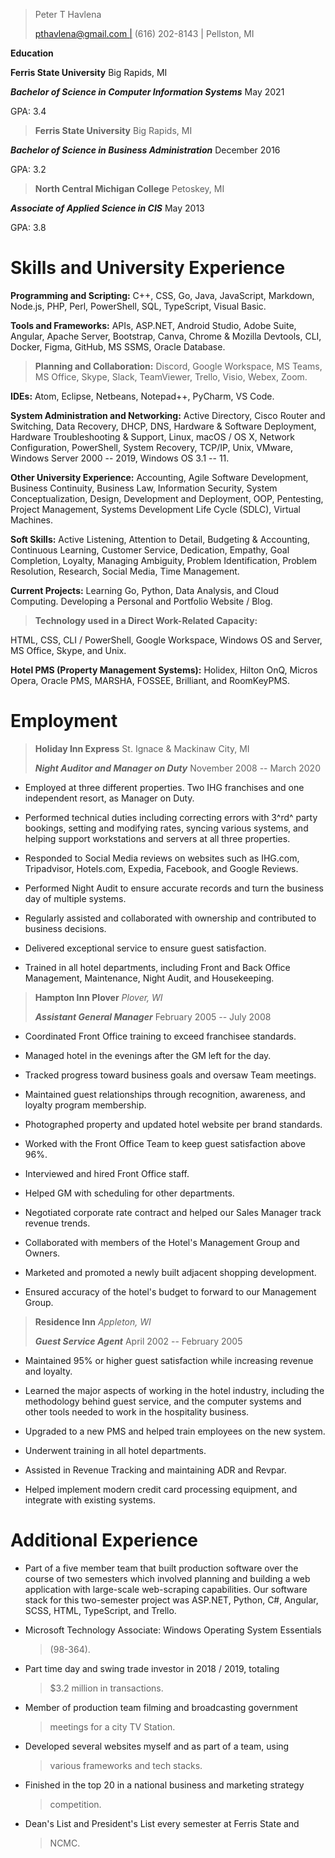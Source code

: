> Peter T Havlena
>
> [pthavlena\@gmail.com \|](mailto:pthavlena@gmail.com) (616) 202-8143
> \| Pellston, MI

**Education**

**Ferris State University** Big Rapids, MI

***Bachelor of Science in Computer Information Systems*** May 2021

GPA: 3.4

> **Ferris State University** Big Rapids, MI

***Bachelor of Science in Business Administration*** December 2016

GPA: 3.2

> **North Central Michigan College** Petoskey, MI

***Associate of Applied Science in CIS*** May 2013

GPA: 3.8

# Skills and University Experience

**Programming and Scripting:** C++, CSS, Go, Java, JavaScript, Markdown,
Node.js, PHP, Perl, PowerShell, SQL, TypeScript, Visual Basic.

**Tools and Frameworks:** APIs, ASP.NET, Android Studio, Adobe Suite,
Angular, Apache Server, Bootstrap, Canva, Chrome & Mozilla Devtools,
CLI, Docker, Figma, GitHub, MS SSMS, Oracle Database.

> **Planning and Collaboration:** Discord, Google Workspace, MS Teams,
> MS Office, Skype, Slack, TeamViewer, Trello, Visio, Webex, Zoom.

**IDEs:** Atom, Eclipse, Netbeans, Notepad++, PyCharm, VS Code.

**System Administration and Networking:** Active Directory, Cisco Router
and Switching, Data Recovery, DHCP, DNS, Hardware & Software Deployment,
Hardware Troubleshooting & Support, Linux, macOS / OS X, Network
Configuration, PowerShell, System Recovery, TCP/IP, Unix, VMware,
Windows Server 2000 -- 2019, Windows OS 3.1 -- 11.

**Other University Experience:** Accounting, Agile Software Development,
Business Continuity, Business Law, Information Security, System
Conceptualization, Design, Development and Deployment, OOP, Pentesting,
Project Management, Systems Development Life Cycle (SDLC), Virtual
Machines.

**Soft Skills:** Active Listening, Attention to Detail, Budgeting &
Accounting, Continuous Learning, Customer Service, Dedication, Empathy,
Goal Completion, Loyalty, Managing Ambiguity, Problem Identification,
Problem Resolution, Research, Social Media, Time Management.

**Current Projects:** Learning Go, Python, Data Analysis, and Cloud
Computing. Developing a Personal and Portfolio Website / Blog.

> **Technology used in a Direct Work-Related Capacity:**

HTML, CSS, CLI / PowerShell, Google Workspace, Windows OS and Server, MS
Office, Skype, and Unix.

**Hotel PMS (Property Management Systems):** Holidex, Hilton OnQ, Micros
Opera, Oracle PMS, MARSHA, FOSSEE, Brilliant, and RoomKeyPMS.

# Employment

> **Holiday Inn Express** St. Ignace & Mackinaw City, MI
>
> ***Night Auditor and Manager on Duty*** November 2008 -- March 2020

-   Employed at three different properties. Two IHG franchises and one
    independent resort, as Manager on Duty.

-   Performed technical duties including correcting errors with 3^rd^
    party bookings, setting and modifying rates, syncing various
    systems, and helping support workstations and servers at all three
    properties.

-   Responded to Social Media reviews on websites such as IHG.com,
    Tripadvisor, Hotels.com, Expedia, Facebook, and Google Reviews.

-   Performed Night Audit to ensure accurate records and turn the
    business day of multiple systems.

-   Regularly assisted and collaborated with ownership and contributed
    to business decisions.

-   Delivered exceptional service to ensure guest satisfaction.

-   Trained in all hotel departments, including Front and Back Office
    Management, Maintenance, Night Audit, and Housekeeping.

> **Hampton Inn Plover** *Plover, WI*
>
> ***Assistant General Manager*** February 2005 -- July 2008

-   Coordinated Front Office training to exceed franchisee standards.

-   Managed hotel in the evenings after the GM left for the day.

-   Tracked progress toward business goals and oversaw Team meetings.

-   Maintained guest relationships through recognition, awareness, and
    loyalty program membership.

-   Photographed property and updated hotel website per brand standards.

-   Worked with the Front Office Team to keep guest satisfaction above
    96%.

-   Interviewed and hired Front Office staff.

-   Helped GM with scheduling for other departments.

-   Negotiated corporate rate contract and helped our Sales Manager
    track revenue trends.

-   Collaborated with members of the Hotel's Management Group and
    Owners.

-   Marketed and promoted a newly built adjacent shopping development.

-   Ensured accuracy of the hotel's budget to forward to our Management
    Group.

> **Residence Inn** *Appleton, WI*
>
> ***Guest Service Agent*** April 2002 -- February 2005

-   Maintained 95% or higher guest satisfaction while increasing revenue
    and loyalty.

-   Learned the major aspects of working in the hotel industry,
    including the methodology behind guest service, and the computer
    systems and other tools needed to work in the hospitality business.

-   Upgraded to a new PMS and helped train employees on the new system.

-   Underwent training in all hotel departments.

-   Assisted in Revenue Tracking and maintaining ADR and Revpar.

-   Helped implement modern credit card processing equipment, and
    integrate with existing systems.

# Additional Experience

-   Part of a five member team that built production software over the
    course of two semesters which involved planning and building a web
    application with large-scale web-scraping capabilities. Our software
    stack for this two-semester project was ASP.NET, Python, C#,
    Angular, SCSS, HTML, TypeScript, and Trello.

-   Microsoft Technology Associate: Windows Operating System Essentials
    > (98-364).

-   Part time day and swing trade investor in 2018 / 2019, totaling
    > \$3.2 million in transactions.

-   Member of production team filming and broadcasting government
    > meetings for a city TV Station.

-   Developed several websites myself and as part of a team, using
    > various frameworks and tech stacks.

-   Finished in the top 20 in a national business and marketing strategy
    > competition.

-   Dean's List and President's List every semester at Ferris State and
    > NCMC.
